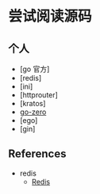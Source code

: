 # 尝试阅读源码

## 个人
- [go 官方]
- [redis]
- [ini]
- [httprouter]
- [kratos]
- [go-zero](https://github.com/wnz27/go-zero/tree/read-source)
- [ego]
- [gin]


## References
- redis
    - [Redis](https://www.hz-bin.cn/Redis)



